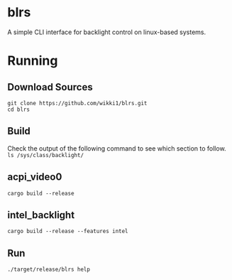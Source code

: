 # **blrs**
A simple CLI interface for backlight control on linux-based systems. 
# Running
## Download Sources
`git clone https://github.com/wikki1/blrs.git`  
`cd blrs`
## Build
Check the output of the following command to see which section to follow.  
`ls /sys/class/backlight/`
## acpi_video0
`cargo build --release`
## intel_backlight
`cargo build --release --features intel`
## Run
`./target/release/blrs help`

